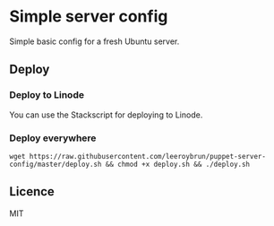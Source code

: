 # Simple server config

Simple basic config for a fresh Ubuntu server.

## Deploy


### Deploy to Linode

You can use the Stackscript for deploying to Linode.

### Deploy everywhere

```
wget https://raw.githubusercontent.com/leeroybrun/puppet-server-config/master/deploy.sh && chmod +x deploy.sh && ./deploy.sh
```

## Licence

MIT
